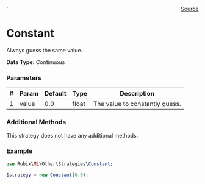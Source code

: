 <span style="float:right;"><a href="https://github.com/RubixML/RubixML/blob/master/src/Other/Strategies/Constant.php">Source</a></span>'

# Constant
Always guess the same value.

**Data Type:** Continuous

### Parameters
| # | Param | Default | Type | Description |
|---|---|---|---|---|
| 1 | value | 0.0 | float | The value to constantly guess. |

### Additional Methods
This strategy does not have any additional methods.

### Example
```php
use Rubix\ML\Other\Strategies\Constant;

$strategy = new Constant(0.0);
```